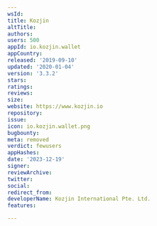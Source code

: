 ```yaml
---
wsId: 
title: Kozjin
altTitle: 
authors: 
users: 500
appId: io.kozjin.wallet
appCountry: 
released: '2019-09-10'
updated: '2020-01-04'
version: '3.3.2'
stars: 
ratings: 
reviews: 
size: 
website: https://www.kozjin.io
repository: 
issue: 
icon: io.kozjin.wallet.png
bugbounty: 
meta: removed
verdict: fewusers
appHashes: 
date: '2023-12-19'
signer: 
reviewArchive: 
twitter: 
social: 
redirect_from: 
developerName: Kozjin International Pte. Ltd.
features: 

---
```


